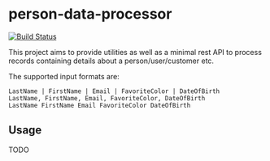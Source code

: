 # person-data-processor
[![Build Status](https://travis-ci.com/agr1277/person-data-processor.svg?branch=main)](https://travis-ci.com/agr1277/person-data-processor)

This project aims to provide utilities as well as a minimal rest API to process 
records containing details about a person/user/customer etc.

The supported input formats are:

```text
LastName | FirstName | Email | FavoriteColor | DateOfBirth
LastName, FirstName, Email, FavoriteColor, DateOfBirth
LastName FirstName Email FavoriteColor DateOfBirth
```

## Usage

TODO
